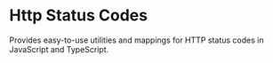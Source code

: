 # Http Status Codes

Provides easy-to-use utilities and mappings for HTTP status codes in JavaScript and TypeScript.

